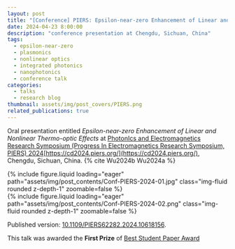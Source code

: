 ```yaml
---
layout: post
title: "[Conference] PIERS: Epsilon-near-zero Enhancement of Linear and Nonlinear Thermo-optic Effects"
date: 2024-04-23 8:00:00
description: "conference presentation at Chengdu, Sichuan, China"
tags:
  - epsilon-near-zero
  - plasmonics
  - nonlinear optics
  - integrated photonics
  - nanophotonics
  - conference talk
categories:
  - talks
  - research blog
thumbnail: assets/img/post_covers/PIERS.png
related_publications: true
---
```


Oral presentation entitled _Epsilon-near-zero Enhancement of Linear and Nonlinear Thermo-optic Effects_ at [PhotonIcs and Electromagnetics Research Symposium (Progress In Electromagnetics Research Symposium, PIERS) 2024](https://opg.optica.org/conference.cfm?meetingid=124&yr=2022)[https://cd2024.piers.org/](https://cd2024.piers.org/), Chengdu, Sichuan, China. {% cite Wu2024b Wu2024a %}

<div class="row mt-3">
    <div class="col-8 mt-3 mt-md-0">
        {% include figure.liquid loading="eager" path="assets/img/post_contents/Conf-PIERS-2024-01.jpg" class="img-fluid rounded z-depth-1" zoomable=false %}
    </div>
    <div class="col-4 mt-3 mt-md-0">
        {% include figure.liquid loading="eager" path="assets/img/post_contents/Conf-PIERS-2024-02.png" class="img-fluid rounded z-depth-1" zoomable=false %}
    </div>
</div>

Published version: [10.1109/PIERS62282.2024.10618156](https://doi.org/10.1109/PIERS62282.2024.10618156).

This talk was awarded the **First Prize** of [Best Student Paper Award](https://piers.org/awards/best-studend-paper.html)

